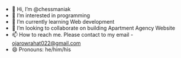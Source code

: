 - 👋 Hi, I’m @chessmaniak
- 👀 I’m interested in programming
- 🌱 I’m currently learning Web development
- 💞️ I’m looking to collaborate on building Apartment Agency Website
- 📫 How to reach me. Please contact to my email - ojarowrahat022@gmail.com
- 😄 Pronouns: he/him/his

<!---
chessmaniak/chessmaniak is a ✨ special ✨ repository because its `README.md` (this file) appears on your GitHub profile.
You can click the Preview link to take a look at your changes.
--->
